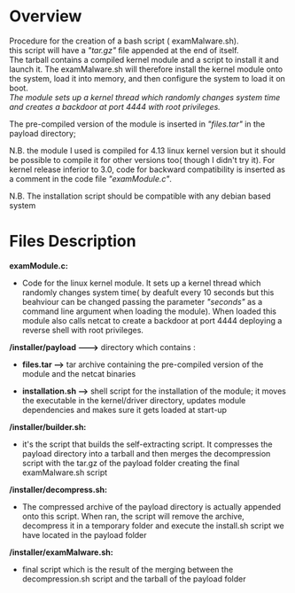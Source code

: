 
# Overview

Procedure for the creation of a bash script ( examMalware.sh).  
this script will have a *"tar.gz"* file appended at the end of itself.  
The tarball contains a compiled kernel module and a script to install it and launch it.
The examMalware.sh will therefore install the kernel module onto the system, load it into memory, and then configure the system to load it on boot.  
*The module  sets up a kernel thread which randomly changes system time and creates a backdoor at port 4444 with root privileges.*

The pre-compiled version of the module is inserted in *"files.tar"* in the payload directory;

N.B. the module I used is compiled for 4.13 linux kernel version but it should be possible to compile it for other versions too( though I didn't try it). For kernel release inferior to 3.0, code for backward compatibility is inserted as a comment in the code file *"examModule.c"*.

N.B. The installation script should be compatible with any debian based system


# Files Description 

**examModule.c:**  
 * Code for the linux kernel module. It sets up a kernel thread which randomly changes system time( by deafult every 10 seconds but this beahviour can be changed passing the parameter *"seconds"* as a command line argument when loading the module). When loaded this module also calls netcat to create a backdoor at port 4444 deploying a reverse shell with root privileges.  

**/installer/payload --->** directory which contains :  
* **files.tar -->** tar archive containing the pre-compiled version of the module and the netcat binaries

* **installation.sh -->** shell script for the installation of the module; it moves the executable in the kernel/driver directory, updates module dependencies and makes sure it gets loaded at start-up


**/installer/builder.sh:**  
* it's the script that builds the self-extracting script. It compresses the payload directory into a tarball and then merges the decompression script with the tar.gz of the payload folder creating the final examMalware.sh script

**/installer/decompress.sh:**  
* The compressed archive of the payload directory is actually appended onto this script.
							 When ran, the script will remove the archive, decompress it in a temporary folder and execute the install.sh script we have located in the payload folder 

**/installer/examMalware.sh:**  
* final script which is the result of the merging between the decompression.sh script and the tarball of the payload folder
